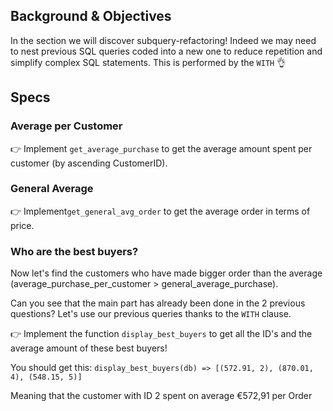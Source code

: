 ## Background & Objectives

In the section we will discover subquery-refactoring! Indeed we may need to nest previous SQL queries coded into a new one to reduce repetition and simplify complex SQL statements. This is performed by the `WITH` 👌

## Specs

### Average per Customer

👉 Implement `get_average_purchase` to get the average amount spent per customer (by ascending CustomerID).

### General Average

👉  Implement`get_general_avg_order` to get the average order in terms of price.

### Who are the best buyers?

Now let's find the customers who have made bigger order than the average (average_purchase_per_customer > general_average_purchase).

Can you see that the main part has already been done in the 2 previous questions? Let's use our previous queries thanks to the `WITH` clause.

👉 Implement the function `display_best_buyers` to get all the ID's and the average amount of these best buyers!

You should get this:
`
display_best_buyers(db)
=> [(572.91, 2), (870.01, 4), (548.15, 5)]
`

Meaning that the customer with ID 2 spent on average €572,91 per Order
